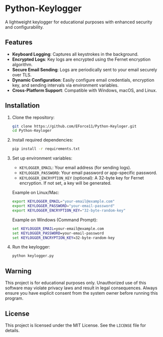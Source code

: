 # Python-Keylogger

A lightweight keylogger for educational purposes with enhanced security and configurability.

## Features
- **Keyboard Logging**: Captures all keystrokes in the background.
- **Encrypted Logs**: Key logs are encrypted using the Fernet encryption algorithm.
- **Secure Email Sending**: Logs are periodically sent to your email securely over TLS.
- **Dynamic Configuration**: Easily configure email credentials, encryption key, and sending intervals via environment variables.
- **Cross-Platform Support**: Compatible with Windows, macOS, and Linux.

## Installation
1. Clone the repository:
   ```bash
   git clone https://github.com/EForce11/Python-Keyloger.git
   cd Python-Keyloger
   ```

2. Install required dependencies:
   ```bash
   pip install -r requirements.txt
   ```

3. Set up environment variables:
   - `KEYLOGGER_EMAIL`: Your email address (for sending logs).
   - `KEYLOGGER_PASSWORD`: Your email password or app-specific password.
   - `KEYLOGGER_ENCRYPTION_KEY` (optional): A 32-byte key for Fernet encryption. If not set, a key will be generated.

   Example on Linux/Mac:
   ```bash
   export KEYLOGGER_EMAIL="your-email@example.com"
   export KEYLOGGER_PASSWORD="your-email-password"
   export KEYLOGGER_ENCRYPTION_KEY="32-byte-random-key"
   ```

   Example on Windows (Command Prompt):
   ```cmd
   set KEYLOGGER_EMAIL=your-email@example.com
   set KEYLOGGER_PASSWORD=your-email-password
   set KEYLOGGER_ENCRYPTION_KEY=32-byte-random-key
   ```

4. Run the keylogger:
   ```bash
   python keylogger.py
   ```

## Warning
This project is for educational purposes only. Unauthorized use of this software may violate privacy laws and result in legal consequences. Always ensure you have explicit consent from the system owner before running this program.

## License
This project is licensed under the MIT License. See the `LICENSE` file for details.
